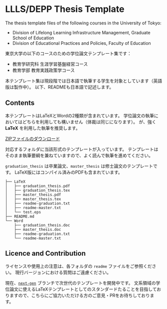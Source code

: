 # LLLS/DEPP Thesis Template

The thesis template files of the following courses in the University of Tokyo:

- Division of Lifelong Learning Infrastructure Management, Graduate School of Education
- Division of Educational Practices and Policies, Faculty of Education

東京大学の以下のコースのための学位論文テンプレート集です：

- 教育学研究科 生涯学習基盤経営コース
- 教育学部 教育実践政策学コース

本テンプレート集は現段階では日本語で執筆する学生を対象としています（英語版は製作中）。
以下、READMEも日本語で記述します。

## Contents

本テンプレートはLaTeXとWordの2種類が含まれています。
学位論文の執筆においてはどちらを利用しても構いません（体裁は同じになります）。
が、強く **LaTeX** を利用した執筆を推奨します。

[ZIPファイルのダウンロード](https://github.com/utlis/llls_depp-thesis_template/releases/tag/v2020)

対応するフォルダに当該形式のテンプレートが入っています。
テンプレートはそのまま執筆要綱を兼ねていますので、よく読んで執筆を進めてください。

`graduation_thesis` は卒業論文、`master_thesis` は修士論文のテンプレートです。
LaTeX版にはコンパイル済みのPDFも含まれています。

```{}
├── LaTeX
│   ├── graduation_thesis.pdf
│   ├── graduation_thesis.tex
│   ├── master_thesis.pdf
│   ├── master_thesis.tex
│   ├── readme-graduation.txt
│   ├── readme-master.txt
│   └── test.eps
├── README.md
└── Word
    ├── graduation_thesis.doc
    ├── master_thesis.doc
    ├── readme-graduation.txt
    └── readme-master.txt
```

## Licence and Contribution

ライセンスや使用上の注意は、各フォルダの `readme` ファイルをご参照ください。
現行バージョンにおける質問はご遠慮ください。

現在、[`next-gen`](https://github.com/utlis/llls_depp-thesis_template/tree/next-gen) ブランチで次世代のテンプレートを開発中です。
文系領域の学位論文に使えるLaTeXテンプレートとしてのスタンダードたることを目指しておりますので、こちらにご協力いただける方のご意見・PRをお待ちしております。
